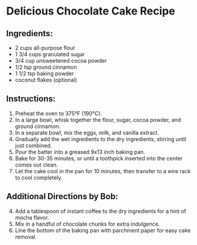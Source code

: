 # Delicious Chocolate Cake Recipe

## Ingredients:
- 2 cups all-purpose flour
- 1 3/4 cups granulated sugar
- 3/4 cup unsweetened cocoa powder
- 1/2 tsp ground cinnamon
- 1 1/2 tsp baking powder
- coconut flakes (optional)

## Instructions:
1. Preheat the oven to 375°F (190°C).
2. In a large bowl, whisk together the flour, sugar, cocoa powder, and ground cinnamon.
3. In a separate bowl, mix the eggs, milk, and vanilla extract.
4. Gradually add the wet ingredients to the dry ingredients, stirring until just combined.
5. Pour the batter into a greased 9x13 inch baking pan.
6. Bake for 30-35 minutes, or until a toothpick inserted into the center comes out clean.
7. Let the cake cool in the pan for 10 minutes, then transfer to a wire rack to cool completely.


## Additional Directions by Bob:
4. Add a tablespoon of instant coffee to the dry ingredients for a hint of mocha flavor.
5. Mix in a handful of chocolate chunks for extra indulgence.
6. Line the bottom of the baking pan with parchment paper for easy cake removal.

